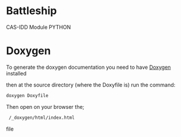 # Battleship
CAS-IDD Module PYTHON



# Doxygen
To generate the doxygen documentation you need to have [Doxygen](https://www.doxygen.nl/download.html) installed

then at the source directory (where the Doxyfile is) run the command:
```bash
doxygen Doxyfile
````

Then open on your browser the;
```bash
 /_doxygen/html/index.html 
 ```
 file
